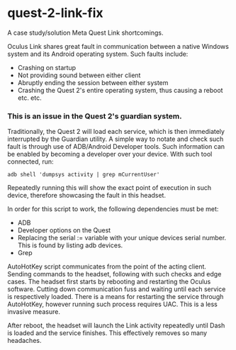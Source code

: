 ﻿# quest-2-link-fix

A case study/solution Meta Quest Link shortcomings.

Oculus Link shares great fault in communication between a native Windows system and its Android operating system. Such faults include:

* Crashing on startup
* Not providing sound between either client
* Abruptly ending the session between either system
* Crashing the Quest 2's entire operating system, thus causing a reboot
etc. etc.

### This is an issue in the Quest 2's guardian system.

Traditionally, the Quest 2 will load each service, which is then immediately interrupted by the Guardian utility. A simple way to notate and check such fault is through use of ADB/Android Developer tools. Such information can be enabled by becoming a developer over your device. With such tool connected, run:

```adb shell 'dumpsys activity | grep mCurrentUser'```

Repeatedly running this will show the exact point of execution in such device, therefore showcasing the fault in this headset.

In order for this script to work, the following dependencies must be met:
* ADB
* Developer options on the Quest
* Replacing the serial := variable with your unique devices serial number. This is found by listing adb devices.
* Grep

AutoHotKey script communicates from the point of the acting client. Sending commands to the headset, following with such checks and edge cases. The headset first starts by rebooting and restarting the Oculus software. Cutting down communication fuss and waiting until each service is respectively loaded. There is a means for restarting the service through AutoHotKey, however running such process requires UAC. This is a less invasive measure.

After reboot, the headset will launch the Link activity repeatedly until Dash is loaded and the service finishes. This effectively removes so many headaches.
